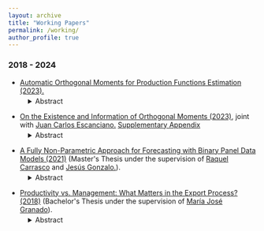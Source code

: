 ```yaml
---
layout: archive
title: "Working Papers"
permalink: /working/
author_profile: true
---
```


### 2018 - 2024 
+ [Automatic Orthogonal Moments for Production Functions Estimation (2023).](https://drive.google.com/file/d/1fTqhtOlvpKZDzRIPcb4DomRTB-Bt_WZK/view?usp=sharing)
<dl style="margin-top: -10px;">
  <dd>
    <details>
      <summary>
        Abstract
      </summary>
      <dl style="margin-top: 4px;">
          Lorem ipsum dolor sit amet, consectetur adipiscing elit, sed do eiusmod tempor incididunt ut labore et dolore magna aliqua. Eget egestas purus viverra accumsan in. Pharetra sit amet aliquam id diam maecenas ultricies mi. Dolor purus non enim praesent. Enim eu turpis egestas pretium. Hendrerit gravida rutrum quisque non. Vitae proin sagittis nisl rhoncus mattis rhoncus urna. Velit aliquet sagittis id consectetur purus ut. Ipsum a arcu cursus vitae congue mauris. Mi eget mauris pharetra et ultrices neque ornare aenean. Blandit turpis cursus in hac habitasse platea dictumst quisque. Pellentesque pulvinar pellentesque habitant morbi tristique senectus et netus et. Morbi enim nunc faucibus a pellentesque sit. Netus et malesuada fames ac turpis egestas.
      </dl>
    </details>
  </dd>
</dl>

+ [On the Existence and Information of Orthogonal Moments (2023)](https://arxiv.org/abs/2303.11418), joint with [Juan Carlos Escanciano.](https://sites.google.com/view/juancarlosescanciano/home) [Supplementary Appendix](https://drive.google.com/file/d/1X8gtzjNk1g1mZxBONcD3vbVMuBKHQJDC/view?usp=sharing)
<dl style="margin-top: -10px;">
  <dd>
    <details>
      <summary>
        Abstract
      </summary>
      <dl style="margin-top: 4px;">
          Lorem ipsum dolor sit amet, consectetur adipiscing elit, sed do eiusmod tempor incididunt ut labore et dolore magna aliqua. Eget egestas purus viverra accumsan in. Pharetra sit amet aliquam id diam maecenas ultricies mi. Dolor purus non enim praesent. Enim eu turpis egestas pretium. Hendrerit gravida rutrum quisque non. Vitae proin sagittis nisl rhoncus mattis rhoncus urna. Velit aliquet sagittis id consectetur purus ut. Ipsum a arcu cursus vitae congue mauris. Mi eget mauris pharetra et ultrices neque ornare aenean. Blandit turpis cursus in hac habitasse platea dictumst quisque. Pellentesque pulvinar pellentesque habitant morbi tristique senectus et netus et. Morbi enim nunc faucibus a pellentesque sit. Netus et malesuada fames ac turpis egestas.
      </dl>
    </details>
  </dd>
</dl>

+ [A Fully Non-Parametric Approach for Forecasting with Binary Panel Data Models (2021)](https://drive.google.com/file/d/1D1bWW8OL7EMFqvkJ7WB8rtwnjeedCvvq/view?usp=share_link) (Master's Thesis under the supervision of [Raquel Carrasco](https://scholar.google.es/citations?user=pMpB2gsAAAAJ&hl=e) and [Jesús Gonzalo.](https://www.eco.uc3m.es/~jgonzalo/)).
<dl style="margin-top: -10px;">
  <dd>
    <details>
      <summary>
        Abstract
      </summary>
      <dl style="margin-top: 4px;">
          Lorem ipsum dolor sit amet, consectetur adipiscing elit, sed do eiusmod tempor incididunt ut labore et dolore magna aliqua. Eget egestas purus viverra accumsan in. Pharetra sit amet aliquam id diam maecenas ultricies mi. Dolor purus non enim praesent. Enim eu turpis egestas pretium. Hendrerit gravida rutrum quisque non. Vitae proin sagittis nisl rhoncus mattis rhoncus urna. Velit aliquet sagittis id consectetur purus ut. Ipsum a arcu cursus vitae congue mauris. Mi eget mauris pharetra et ultrices neque ornare aenean. Blandit turpis cursus in hac habitasse platea dictumst quisque. Pellentesque pulvinar pellentesque habitant morbi tristique senectus et netus et. Morbi enim nunc faucibus a pellentesque sit. Netus et malesuada fames ac turpis egestas.
      </dl>
    </details>
  </dd>
</dl>

+ [Productivity vs. Management: What Matters in the Export Process? (2018)](https://drive.google.com/file/d/1m-2sZ8UNMFSvLqU12fidA5H8K1TOKkxo/view?usp=sharing) (Bachelor's Thesis under the supervision of [María José Granado](https://face.unt.edu.ar/web/ieconomia/profesores/maria-jose-granado/)).
<dl style="margin-top: -10px;">
  <dd>
    <details>
      <summary>
        Abstract
      </summary>
      <dl style="margin-top: 4px;">
          Lorem ipsum dolor sit amet, consectetur adipiscing elit, sed do eiusmod tempor incididunt ut labore et dolore magna aliqua. Eget egestas purus viverra accumsan in. Pharetra sit amet aliquam id diam maecenas ultricies mi. Dolor purus non enim praesent. Enim eu turpis egestas pretium. Hendrerit gravida rutrum quisque non. Vitae proin sagittis nisl rhoncus mattis rhoncus urna. Velit aliquet sagittis id consectetur purus ut. Ipsum a arcu cursus vitae congue mauris. Mi eget mauris pharetra et ultrices neque ornare aenean. Blandit turpis cursus in hac habitasse platea dictumst quisque. Pellentesque pulvinar pellentesque habitant morbi tristique senectus et netus et. Morbi enim nunc faucibus a pellentesque sit. Netus et malesuada fames ac turpis egestas.
      </dl>
    </details>
  </dd>
</dl>

 
 

